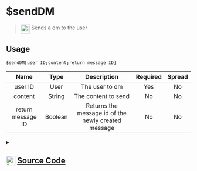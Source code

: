 # $sendDM
> <img align="top" src="https://upload.wikimedia.org/wikipedia/commons/thumb/e/e4/Infobox_info_icon.svg/160px-Infobox_info_icon.svg.png?20150409153300" alt="image" width="25" height="auto"> Sends a dm to the user
## Usage
```
$sendDM[user ID;content;return message ID]
```
| Name | Type | Description | Required | Spread
| :---: | :---: | :---: | :---: | :---: |
user ID | User | The user to dm | Yes | No
content | String | The content to send | No | No
return message ID | Boolean | Returns the message id of the newly created message | No | No
<details>
<summary>
    
## <img align="top" src="https://cdn4.iconfinder.com/data/icons/iconsimple-logotypes/512/github-512.png" alt="image" width="25" height="auto">  [Source Code](https://github.com/tryforge/ForgeScript-V2/blob/main/src/native/sendDM.ts)
    
</summary>
    
```ts
import { Message } from "discord.js"
import noop from "../functions/noop"
import { ArgType, NativeFunction, Return } from "../structures"

export default new NativeFunction({
    name: "$sendDM",
    description: "Sends a dm to the user",
    unwrap: true,
    brackets: true,
    args: [
        {
            name: "user ID",
            description: "The user to dm",
            rest: false,
            type: ArgType.User,
            required: true
        },
        {
            name: "content",
            description: "The content to send",
            rest: false,
            type: ArgType.String
        },
        {
            name: "return message ID",
            description: "Returns the message id of the newly created message",
            rest: false,
            type: ArgType.Boolean
        }
    ],
    async execute(ctx, [ user, content, returnMessageID ]) {
        ctx.container.content = content ?? undefined
        const msg = await ctx.container.send<Message<true>>(user)
        return Return.success(returnMessageID ? msg?.id : undefined)
    },
})
```
    
</details>